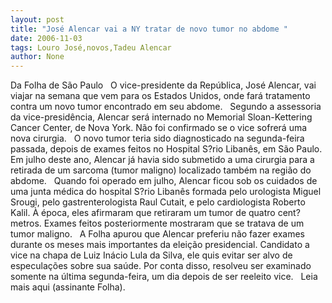 ```yaml
---
layout: post
title: "José Alencar vai a NY tratar de novo tumor no abdome "
date: 2006-11-03
tags: Louro José,novos,Tadeu Alencar
author: None
---
```

Da Folha de São Paulo
&nbsp;
O vice-presidente da República, José Alencar, vai viajar na semana que vem para os Estados Unidos, onde fará tratamento contra um novo tumor
 encontrado em seu abdome.
&nbsp;
Segundo a assessoria da vice-presidência, Alencar será internado no Memorial Sloan-Kettering Cancer Center, de Nova York. Não foi confirmado se o vice sofrerá uma 
nova cirurgia.
&nbsp;
O novo tumor teria sido diagnosticado na segunda-feira passada, depois de exames feitos no Hospital S?rio Libanês, em São Paulo. Em julho deste ano, Alencar já havia sido submetido a uma cirurgia para a retirada de um sarcoma (tumor maligno) localizado também na região do abdome.
&nbsp;
Quando foi operado em julho, Alencar ficou sob os cuidados de uma junta médica do hospital S?rio Libanês formada pelo urologista Miguel Srougi, pelo gastrenterologista Raul Cutait, e pelo cardiologista Roberto Kalil. À época, eles afirmaram que retiraram um tumor de quatro cent?metros. Exames feitos posteriormente mostraram que se tratava de um tumor maligno.
&nbsp;
A Folha apurou que Alencar preferiu não fazer exames durante os meses mais importantes da eleição presidencial. Candidato a vice na chapa de Luiz Inácio Lula da Silva, ele quis evitar ser alvo de especulações sobre sua saúde. Por conta disso, resolveu ser examinado somente na última segunda-feira, um dia depois de ser reeleito vice.
&nbsp;
Leia mais aqui&nbsp;(assinante Folha). 